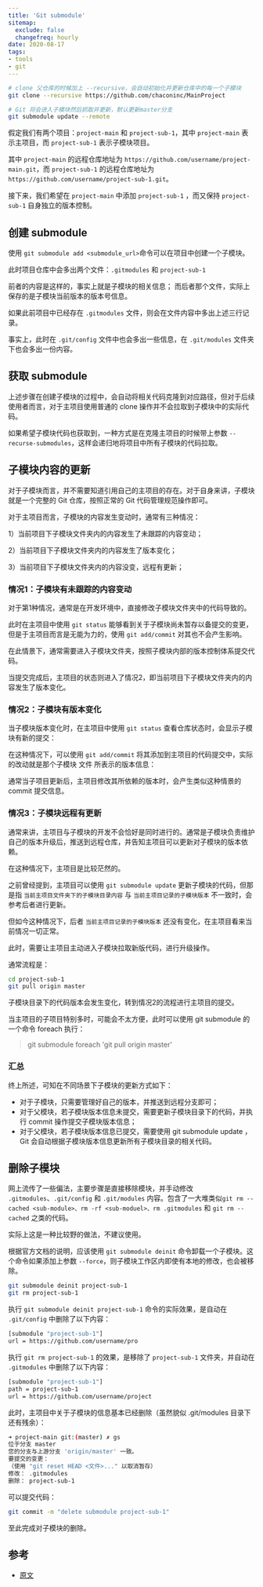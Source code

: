 ```yaml
---
title: 'Git submodule'
sitemap:
  exclude: false
  changefreq: hourly
date: 2020-08-17
tags:
- tools
- git
---
```


```sh
# clone 父仓库的时候加上 --recursive，会自动初始化并更新仓库中的每一个子模块
git clone --recursive https://github.com/chaconinc/MainProject

# Git 将会进入子模块然后抓取并更新，默认更新master分支
git submodule update --remote
```

假定我们有两个项目：`project-main` 和 `project-sub-1`，其中 `project-main` 表示主项目，而 `project-sub-1` 表示子模块项目。

其中 `project-main` 的远程仓库地址为 `https://github.com/username/project-main.git`，而 `project-sub-1` 的远程仓库地址为 `https://github.com/username/project-sub-1.git`。

接下来，我们希望在 `project-main` 中添加 `project-sub-1` ，而又保持 `project-sub-1` 自身独立的版本控制。

## 创建 submodule

使用 `git submodule add <submodule_url>`命令可以在项目中创建一个子模块。

此时项目仓库中会多出两个文件：`.gitmodules` 和 `project-sub-1`

前者的内容是这样的，事实上就是子模块的相关信息；
而后者那个文件，实际上保存的是子模块当前版本的版本号信息。 

如果此前项目中已经存在 `.gitmodules` 文件，则会在文件内容中多出上述三行记录。

事实上，此时在 `.git/config` 文件中也会多出一些信息，在 `.git/modules` 文件夹下也会多出一份内容。

##  获取 submodule

上述步骤在创建子模块的过程中，会自动将相关代码克隆到对应路径，但对于后续使用者而言，对于主项目使用普通的 clone 操作并不会拉取到子模块中的实际代码。

如果希望子模块代码也获取到，一种方式是在克隆主项目的时候带上参数 `--recurse-submodules`，这样会递归地将项目中所有子模块的代码拉取。

## 子模块内容的更新

对于子模块而言，并不需要知道引用自己的主项目的存在。对于自身来讲，子模块就是一个完整的 Git 仓库，按照正常的 Git 代码管理规范操作即可。

对于主项目而言，子模块的内容发生变动时，通常有三种情况：

1）当前项目下子模块文件夹内的内容发生了未跟踪的内容变动；

2）当前项目下子模块文件夹内的内容发生了版本变化；

3）当前项目下子模块文件夹内的内容没变，远程有更新；

### 情况1：子模块有未跟踪的内容变动

对于第1种情况，通常是在开发环境中，直接修改子模块文件夹中的代码导致的。

此时在主项目中使用 `git status` 能够看到关于子模块尚未暂存以备提交的变更，但是于主项目而言是无能为力的，使用 `git add/commit` 对其也不会产生影响。

在此情景下，通常需要进入子模块文件夹，按照子模块内部的版本控制体系提交代码。

当提交完成后，主项目的状态则进入了情况2，即当前项目下子模块文件夹内的内容发生了版本变化。

### 情况2：子模块有版本变化

当子模块版本变化时，在主项目中使用 `git status` 查看仓库状态时，会显示子模块有新的提交：

在这种情况下，可以使用 `git add/commit` 将其添加到主项目的代码提交中，实际的改动就是那个子模块 文件 所表示的版本信息：

通常当子项目更新后，主项目修改其所依赖的版本时，会产生类似这种情景的 commit 提交信息。

### 情况3：子模块远程有更新

通常来讲，主项目与子模块的开发不会恰好是同时进行的。通常是子模块负责维护自己的版本升级后，推送到远程仓库，并告知主项目可以更新对子模块的版本依赖。

在这种情况下，主项目是比较茫然的。

之前曾经提到，主项目可以使用 `git submodule update` 更新子模块的代码，但那是指 `当前主项目文件夹下的子模块目录内容` 与 `当前主项目记录的子模块版本` 不一致时，会参考后者进行更新。

但如今这种情况下，后者 `当前主项目记录的子模块版本` 还没有变化，在主项目看来当前情况一切正常。

此时，需要让主项目主动进入子模块拉取新版代码，进行升级操作。

通常流程是：

```sh
cd project-sub-1
git pull origin master
```

子模块目录下的代码版本会发生变化，转到情况2的流程进行主项目的提交。

当主项目的子项目特别多时，可能会不太方便，此时可以使用 git submodule 的一个命令 foreach 执行：

> git submodule foreach 'git pull origin master'

### 汇总

终上所述，可知在不同场景下子模块的更新方式如下：

* 对于子模块，只需要管理好自己的版本，并推送到远程分支即可；
* 对于父模块，若子模块版本信息未提交，需要更新子模块目录下的代码，并执行 commit 操作提交子模块版本信息；
* 对于父模块，若子模块版本信息已提交，需要使用 git submodule update ，Git 会自动根据子模块版本信息更新所有子模块目录的相关代码。

## 删除子模块

网上流传了一些偏法，主要步骤是直接移除模块，并手动修改 `.gitmodules`、`.git/config` 和 `.git/modules` 内容。包含了一大堆类似`git rm --cached <sub-module>、rm -rf <sub-moduel>、rm .gitmodules` 和 `git rm --cached` 之类的代码。

实际上这是一种比较野的做法，不建议使用。

根据官方文档的说明，应该使用 `git submodule deinit` 命令卸载一个子模块。这个命令如果添加上参数 `--force`，则子模块工作区内即使有本地的修改，也会被移除。

```sh
git submodule deinit project-sub-1
git rm project-sub-1
```

执行 `git submodule deinit project-sub-1` 命令的实际效果，是自动在 `.git/config` 中删除了以下内容：

```sh
[submodule "project-sub-1"]
url = https://github.com/username/pro
```

执行 `git rm project-sub-1` 的效果，是移除了 `project-sub-1` 文件夹，并自动在 `.gitmodules` 中删除了以下内容：

```sh
[submodule "project-sub-1"]
path = project-sub-1
url = https://github.com/username/project
```

此时，主项目中关于子模块的信息基本已经删除（虽然貌似 .git/modules 目录下还有残余）：

```sh
➜ project-main git:(master) ✗ gs
位于分支 master
您的分支与上游分支 'origin/master' 一致。
要提交的变更：
（使用 "git reset HEAD <文件>..." 以取消暂存）
修改： .gitmodules
删除： project-sub-1
```

可以提交代码：

```sh
git commit -m "delete submodule project-sub-1"
```

至此完成对子模块的删除。

## 参考

* [原文](https://zhuanlan.zhihu.com/p/87053283)